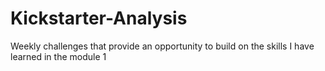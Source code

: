 # Kickstarter-Analysis
Weekly challenges that provide an opportunity to build on the skills I have  learned in the module 1
